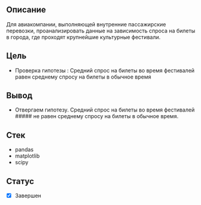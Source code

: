 ## Описание
Для авиакомпании, выполняющей внутренние пассажирские перевозки, проанализировать данные на зависимость спроса на билеты в города, где проходят крупнейшие культурные фестивали.
## Цель
+ Проверка гипотезы : Средний спрос на билеты во время фестивалей равен среднему спросу на билеты в обычное время
## Вывод
+ Отвергаем гипотезу. Средний спрос на билеты во время фестивалей ##### не равен среднему спросу на билеты в обычное время.
## Стек
+ pandas 
+ matplotlib
+ scipy 
## Статус
- [x] Завершен
